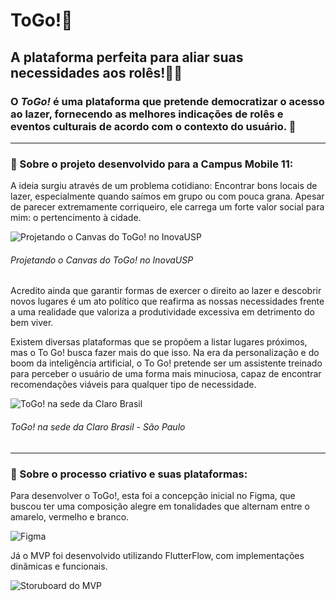 # ToGo!📌
## A plataforma perfeita para aliar suas necessidades aos rolês!💃🏼

### O *ToGo!* é uma plataforma que pretende democratizar o acesso ao lazer, fornecendo as melhores indicações de rolês e eventos culturais de acordo com o contexto do usuário. 🌟


---
### 📱 Sobre o projeto desenvolvido para a Campus Mobile 11:
A ideia surgiu através de um problema cotidiano: Encontrar bons locais de lazer, especialmente quando saímos em grupo ou com pouca grana. Apesar de parecer extremamente corriqueiro, ele carrega um forte valor social para mim: o pertencimento à cidade. 

![Projetando o Canvas do ToGo! no InovaUSP](https://github.com/amandaarruda/ToGo/assets/66084295/60bc71fb-7f86-496b-89cc-3f3035260d00)
###### Projetando o Canvas do ToGo! no InovaUSP

Acredito ainda que garantir formas de exercer o direito ao lazer e descobrir novos lugares é um ato político que reafirma as nossas necessidades frente a uma realidade que valoriza a produtividade excessiva em detrimento do bem viver. 

Existem diversas plataformas que se propõem a listar lugares próximos, mas o To Go! busca fazer mais do que isso. Na era da personalização e do boom da inteligência artificial, o To Go! pretende ser um assistente treinado para perceber o usuário de uma forma mais minuciosa, capaz de encontrar recomendações viáveis para qualquer tipo de necessidade. 

![ToGo! na sede da Claro Brasil](https://github.com/amandaarruda/ToGo/assets/66084295/ba602c0a-d8e4-4844-9de3-ac88ea1a258f)

###### ToGo! na sede da Claro Brasil - São Paulo

--- 
### 🎨 Sobre o processo criativo e suas plataformas:

Para desenvolver o ToGo!, esta foi a concepção inicial no Figma, que buscou ter uma composição alegre em tonalidades que alternam entre o amarelo, vermelho e branco.

![Figma](https://github.com/amandaarruda/ToGo/assets/66084295/dc15de1a-4630-41a0-b4e3-31222ad20543)

Já o MVP foi desenvolvido utilizando FlutterFlow, com implementações dinâmicas e funcionais.

![Storuboard do MVP](https://github.com/amandaarruda/ToGo/assets/66084295/398a269a-98eb-4c91-b728-3dca5a5a01ee)
